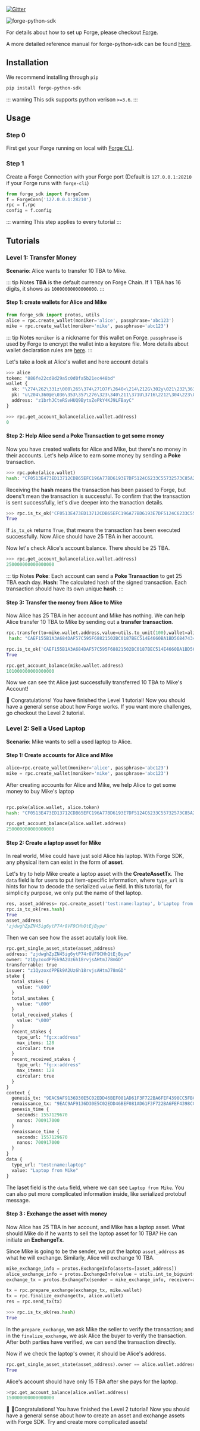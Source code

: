 [![Gitter](https://badges.gitter.im/ArcBlock/community.svg)](https://gitter.im/ArcBlock/community?utm_source=badge&utm_medium=badge&utm_campaign=pr-badge)

![forge-python-sdk](https://www.arcblock.io/.netlify/functions/badge/?text=Forge%20Python%20SDK)

For details about how to set up Forge, please checkout [Forge](https://github.com/ArcBlock/forge).

A more detailed reference manual for forge-python-sdk can be found [Here](https://docs.arcblock.io/forge-sdk/python/latest/).


## Installation

We recommend installing through `pip`
```sh
pip install forge-python-sdk
```
::: warning
This sdk supports python verison `>=3.6`.
:::

## Usage

### Step 0

First get your Forge running on local with [Forge CLI](https://docs.arcblock.io/forge/latest/tools/forge_cli.html).

### Step 1
Create a Forge Connection with your Forge port (Default is `127.0.0.1:28210` if your Forge runs with `forge-cli`)
```python
from forge_sdk import ForgeConn
f = ForgeConn('127.0.0.1:28210')
rpc = f.rpc
config = f.config
```
::: warning
This step applies to every tutorial
:::

## Tutorials

### Level 1: Transfer Money

**Scenario**: Alice wants to transfer 10 TBA to Mike.

::: tip Notes
**TBA** is the default currency on Forge Chain. If 1 TBA has 16 digits, it shows as `10000000000000000`.
:::

#### Step 1: create wallets for Alice and Mike

```python
from forge_sdk import protos, utils
alice = rpc.create_wallet(moniker='alice', passphrase='abc123')
mike = rpc.create_wallet(moniker='mike', passphrase='abc123')
```

::: tip Notes
`moniker` is a nickname for this wallet on Forge. `passphrase` is used by Forge to encrypt the wallet into a keystore file. More details about wallet declaration rules are [here](../intro/concepts).
:::

Let's take a look at Alice's wallet and here account details

```python
>>> alice
token: "886fe22cd8d29a5c0d0fa5b21ec448bd"
wallet {
  sk: "\274\262\331z\000\265\374\271O7f\2640<\214\212G\302y\021\232\363\355.E\207\213&\355\362\260Gu\204\360@e\036\353\357\276\323\340\211\371U\3716\2212\304\223\037{\037\366\267\374\233@\021\215W\027"
  pk: "u\204\360@e\036\353\357\276\323\340\211\371U\3716\2212\304\223\037{\037\366\267\374\233@\021\215W\027"
  address: "z1brhJCteRSvHUQ9BytsZePkY4KJ9LFBayC"
}

>>> rpc.get_account_balance(alice.wallet.address)
0
```

#### Step 2: Help Alice send a Poke Transaction to get some money

Now you have created wallets for Alice and Mike, but there's no money in their accounts. Let's help Alice to earn some money by sending a **Poke** transaction.

```python
>>> rpc.poke(alice.wallet)
hash: "CF0513E473ED13712CDB65EFC196A77BD6193E7DF5124C6233C55732573C85A2"
```
Receiving the **hash** means the transaction has been passed to Forge, but doens't mean the transaction is successful. To confirm that the transaction is sent successfully, let's dive deeper into the tranaction details.

```python
>>> rpc.is_tx_ok('CF0513E473ED13712CDB65EFC196A77BD6193E7DF5124C6233C55732573C85A2')
True
```

If `is_tx_ok` returns `True`, that means the transaction has been executed successfully. Now Alice should have 25 TBA in her account.

Now let's check Alice's account balance. There should be 25 TBA.

```python
>>> rpc.get_account_balance(alice.wallet.address)
250000000000000000
```

::: tip Notes
**Poke**: Each account can send a **Poke Transaction** to get 25 TBA each day.
**Hash**: The calculated hash of the signed transaction. Each transaction should have its own unique **hash**.
:::

#### Step 3: Transfer the money from Alice to Mike

Now Alice has 25 TBA in her account and Mike has nothing. We can help Alice transfer 10 TBA to Mike by sending out a **transfer transaction**.

```python
rpc.transfer(to=mike.wallet.address,value=utils.to_unit(100),wallet=alice.wallet)
 hash: "CAEF155B1A3A684DAF57C595F68821502BC0187BEC514E4660BA1BD568474345"

rpc.is_tx_ok('CAEF155B1A3A684DAF57C595F68821502BC0187BEC514E4660BA1BD568474345')
True

rpc.get_account_balance(mike.wallet.address)
101000000000000000
```

Now we can see tht Alice just successfully transferred 10 TBA to Mike's Account!

 🎉 Congratulations! You have finished the Level 1 tutorial! Now you should have a general sense about how Forge works. If you want more challenges, go checkout the Level 2 tutorial.

 ### Level 2: Sell a Used Laptop

 **Scenario**: Mike wants to sell a used laptop to Alice.

#### Step 1: Create accounts for Alice and Mike

```python
alice=rpc.create_wallet(moniker='alice', passphrase='abc123')
mike = rpc.create_wallet(moniker='mike', passphrase='abc123')
```

After creating accounts for Alice and Mike, we help Alice to get some money to buy Mike's laptop

```python

rpc.poke(alice.wallet, alice.token)
hash: "CF0513E473ED13712CDB65EFC196A77BD6193E7DF5124C6233C55732573C85A2"

rpc.get_account_balance(alice.wallet.address)
250000000000000000
```

#### Step 2: Create a laptop asset for Mike

In real world, Mike could have just sold Alice his laptop. With Forge SDK, any physical item can exist in the form of **asset**.

Let's try to help Mike create a laptop asset with the **CreateAssetTx**. The `data` field is for users to put item-specific information, where `type_url` is hints for how to decode the serialized `value` field. In this tutorial, for simplicity purpose, we only put the name of thel laptop.

```python
res, asset_address= rpc.create_asset('test:name:laptop', b'Laptop from Mike',mike.wallet, mike.token)
rpc.is_tx_ok(res.hash)
True
asset_address
'zjdwghZpZN45ig6ytP74r8VF9CHhQtEjBype'
```

Then we can see how the asset acutally look like.

```python
rpc.get_single_asset_state(asset_address)
address: "zjdwghZpZN45ig6ytP74r8VF9CHhQtEjBype"
owner: "z1QyzoxdPPEk9A2Uz6h18rvjsAHtmJ78mGD"
transferrable: true
issuer: "z1QyzoxdPPEk9A2Uz6h18rvjsAHtmJ78mGD"
stake {
  total_stakes {
    value: "\000"
  }
  total_unstakes {
    value: "\000"
  }
  total_received_stakes {
    value: "\000"
  }
  recent_stakes {
    type_url: "fg:x:address"
    max_items: 128
    circular: true
  }
  recent_received_stakes {
    type_url: "fg:x:address"
    max_items: 128
    circular: true
  }
}
context {
  genesis_tx: "9EAC9AF9136D30E5C02EDD46BEF081AD61F3F722BA6FEF4398CC5FBC363DCA30"
  renaissance_tx: "9EAC9AF9136D30E5C02EDD46BEF081AD61F3F722BA6FEF4398CC5FBC363DCA30"
  genesis_time {
    seconds: 1557129670
    nanos: 700917000
  }
  renaissance_time {
    seconds: 1557129670
    nanos: 700917000
  }
}
data {
  type_url: "test:name:laptop"
  value: "Laptop from Mike"
}
```

The laset field is the `data` field, where we can see `Laptop from Mike`. You can also put more complicated information inside, like serialized protobuf message.

#### Step 3 : Exchange the asset with money

Now Alice has 25 TBA in her account, and Mike has a laptop asset. What should Mike do if he wants to sell the laptop asset for 10 TBA? He can initiate an **ExchangeTx**.

Since Mike is going to be the sender, we put the laptop `asset_address` as what he will exchange. Similarly, Alice will exchange 10 TBA.

```python
mike_exchange_info = protos.ExchangeInfo(assets=[asset_address])
alice_exchange_info = protos.ExchangeInfo(value = utils.int_to_biguint(100000000000000000))
exchange_tx = protos.ExchangeTx(sender = mike_exchange_info, receiver=alice_exchange_info)

tx = rpc.prepare_exchange(exchange_tx, mike.wallet)
tx = rpc.finalize_exchange(tx, alice.wallet)
res = rpc.send_tx(tx)

>>> rpc.is_tx_ok(res.hash)
True
```
In the `prepare_exchange`, we ask Mike the seller to verify the transaction; and in the `finalize_exchange`, we ask Alice the buyer to verify the transaction. After both parties have verified, we can send the transaction directly.

Now if we check the laptop's owner, it should be Alice's address.

```python
rpc.get_single_asset_state(asset_address).owner == alice.wallet.address
True
```

Alice's account should have only 15 TBA after she pays for the laptop.

```python
>rpc.get_account_balance(alice.wallet.address)
150000000000000000
```

 🎉 🎉Congratulations! You have finished the Level 2 tutorial! Now you should have a general sense about how to create an asset and exchange assets with Forge SDK. Try and create more complicated assets!
